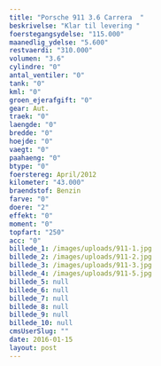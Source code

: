 ```yaml
---
title: "Porsche 911 3.6 Carrera  "
beskrivelse: "Klar til levering "
foerstegangsydelse: "115.000"
maanedlig_ydelse: "5.600"
restvaerdi: "310.000"
volumen: "3.6"
cylindre: "0"
antal_ventiler: "0"
tank: "0"
kml: "0"
groen_ejerafgift: "0"
gear: Aut.
traek: "0"
laengde: "0"
bredde: "0"
hoejde: "0"
vaegt: "0"
paahaeng: "0"
btype: "0"
foerstereg: April/2012
kilometer: "43.000"
braendstof: Benzin
farve: "0"
doere: "2"
effekt: "0"
moment: "0"
topfart: "250"
acc: "0"
billede_1: /images/uploads/911-1.jpg
billede_2: /images/uploads/911-2.jpg
billede_3: /images/uploads/911-3.jpg
billede_4: /images/uploads/911-5.jpg
billede_5: null
billede_6: null
billede_7: null
billede_8: null
billede_9: null
billede_10: null
cmsUserSlug: ""
date: 2016-01-15 
layout: post
---
```


